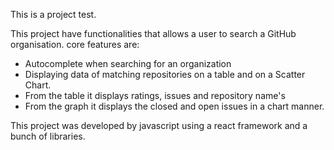 This is a project test.

This project have functionalities that allows a user to search a GitHub organisation.
core features are: 

- Autocomplete when searching for an organization
- Displaying data of matching repositories on a table and on a Scatter Chart.
- From the table it displays ratings, issues and repository name's
- From the graph it displays the closed and open issues in a chart manner.

This project was developed by javascript using a react framework and a bunch of libraries.

